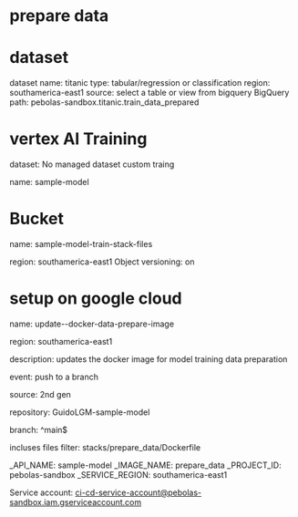 # prepare data

# dataset
dataset name: titanic
type: tabular/regression or classification
region: southamerica-east1
source: select a table or view from bigquery
BigQuery path: pebolas-sandbox.titanic.train_data_prepared

# vertex AI  Training

dataset: No managed dataset
custom traing

name: sample-model


# Bucket


name: sample-model-train-stack-files

region: southamerica-east1
Object versioning: on


# setup on google cloud

name: update--docker-data-prepare-image

region: southamerica-east1

description: updates the docker image for model training data preparation

event: push to a branch

source: 2nd gen

repository: GuidoLGM-sample-model

branch: ^main$

incluses files filter: stacks/prepare_data/Dockerfile


_API_NAME: sample-model
_IMAGE_NAME: prepare_data
_PROJECT_ID: pebolas-sandbox
_SERVICE_REGION: southamerica-east1


Service account: ci-cd-service-account@pebolas-sandbox.iam.gserviceaccount.com